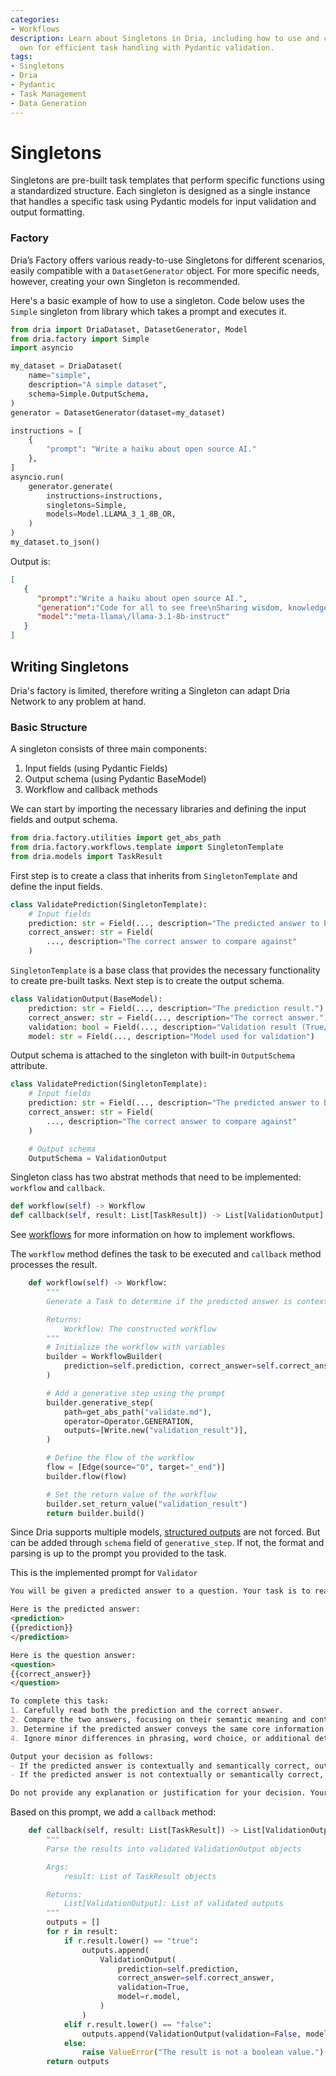 ```yaml
---
categories:
- Workflows
description: Learn about Singletons in Dria, including how to use and create your
  own for efficient task handling with Pydantic validation.
tags:
- Singletons
- Dria
- Pydantic
- Task Management
- Data Generation
---
```


# Singletons

Singletons are pre-built task templates that perform specific functions using a standardized structure. 
Each singleton is designed as a single instance that handles a specific task using Pydantic models for input validation and output formatting.

### Factory

Dria’s Factory offers various ready-to-use Singletons for different scenarios, easily compatible with a `DatasetGenerator` object. 
For more specific needs, however, creating your own Singleton is recommended.

Here's a basic example of how to use a singleton. Code below uses the `Simple` singleton from library which takes a prompt and executes it. 

```python
from dria import DriaDataset, DatasetGenerator, Model
from dria.factory import Simple
import asyncio

my_dataset = DriaDataset(
    name="simple",
    description="A simple dataset",
    schema=Simple.OutputSchema,
)
generator = DatasetGenerator(dataset=my_dataset)

instructions = [
    {
        "prompt": "Write a haiku about open source AI."
    },
]
asyncio.run(
    generator.generate(
        instructions=instructions,
        singletons=Simple,
        models=Model.LLAMA_3_1_8B_OR,
    )
)
my_dataset.to_json()

```

Output is:

```json
[
   {
      "prompt":"Write a haiku about open source AI.",
      "generation":"Code for all to see free\nSharing wisdom, knowledge flows\nHumanity's gift back",
      "model":"meta-llama\/llama-3.1-8b-instruct"
   }
]
```

## Writing Singletons

Dria's factory is limited, therefore writing a Singleton can adapt Dria Network to any problem at hand. 

### Basic Structure
A singleton consists of three main components:

1. Input fields (using Pydantic Fields)
2. Output schema (using Pydantic BaseModel)
3. Workflow and callback methods

We can start by importing the necessary libraries and defining the input fields and output schema.

```python
from dria.factory.utilities import get_abs_path
from dria.factory.workflows.template import SingletonTemplate
from dria.models import TaskResult
```

First step is to create a class that inherits from `SingletonTemplate` and define the input fields.

```python
class ValidatePrediction(SingletonTemplate):
    # Input fields
    prediction: str = Field(..., description="The predicted answer to be evaluated")
    correct_answer: str = Field(
        ..., description="The correct answer to compare against"
    )
```

`SingletonTemplate` is a base class that provides the necessary functionality to create pre-built tasks.
Next step is to create the output schema.

```python
class ValidationOutput(BaseModel):
    prediction: str = Field(..., description="The prediction result.")
    correct_answer: str = Field(..., description="The correct answer.")
    validation: bool = Field(..., description="Validation result (True/False)")
    model: str = Field(..., description="Model used for validation")
```

Output schema is attached to the singleton with built-in `OutputSchema` attribute. 

```python
class ValidatePrediction(SingletonTemplate):
    # Input fields
    prediction: str = Field(..., description="The predicted answer to be evaluated")
    correct_answer: str = Field(
        ..., description="The correct answer to compare against"
    )

    # Output schema
    OutputSchema = ValidationOutput
```

Singleton class has two abstrat methods that need to be implemented: `workflow` and `callback`.

```python
def workflow(self) -> Workflow
def callback(self, result: List[TaskResult]) -> List[ValidationOutput]
```

See [workflows]("how-to/workflows.md") for more information on how to implement workflows.

The `workflow` method defines the task to be executed and `callback` method processes the result.

```python
    def workflow(self) -> Workflow:
        """
        Generate a Task to determine if the predicted answer is contextually and semantically correct.

        Returns:
            Workflow: The constructed workflow
        """
        # Initialize the workflow with variables
        builder = WorkflowBuilder(
            prediction=self.prediction, correct_answer=self.correct_answer
        )

        # Add a generative step using the prompt
        builder.generative_step(
            path=get_abs_path("validate.md"),
            operator=Operator.GENERATION,
            outputs=[Write.new("validation_result")],
        )

        # Define the flow of the workflow
        flow = [Edge(source="0", target="_end")]
        builder.flow(flow)

        # Set the return value of the workflow
        builder.set_return_value("validation_result")
        return builder.build()
```

Since Dria supports multiple models, [structured outputs](../structured_outputs) are not forced. But can be added through `schema` field of `generative_step`. 
If not, the format and parsing is up to the prompt you provided to the task.

This is the implemented prompt for `Validator`

```markdown
You will be given a predicted answer to a question. Your task is to reason with your existing knowledge to evaluate if the predicted answer is correct or not.

Here is the predicted answer:
<prediction>
{{prediction}}
</prediction>

Here is the question answer:
<question>
{{correct_answer}}
</question>

To complete this task:
1. Carefully read both the prediction and the correct answer.
2. Compare the two answers, focusing on their semantic meaning and contextual relevance.
3. Determine if the predicted answer conveys the same core information and is contextually appropriate, even if the wording is different.
4. Ignore minor differences in phrasing, word choice, or additional details as long as the main point is correct.

Output your decision as follows:
- If the predicted answer is contextually and semantically correct, output only the word "true" (without quotes).
- If the predicted answer is not contextually or semantically correct, output only the word "false" (without quotes).

Do not provide any explanation or justification for your decision. Your entire response should consist of a single word: either "true" or "false".
```

Based on this prompt, we add a `callback` method:

```python
    def callback(self, result: List[TaskResult]) -> List[ValidationOutput]:
        """
        Parse the results into validated ValidationOutput objects

        Args:
            result: List of TaskResult objects

        Returns:
            List[ValidationOutput]: List of validated outputs
        """
        outputs = []
        for r in result:
            if r.result.lower() == "true":
                outputs.append(
                    ValidationOutput(
                        prediction=self.prediction,
                        correct_answer=self.correct_answer,
                        validation=True,
                        model=r.model,
                    )
                )
            elif r.result.lower() == "false":
                outputs.append(ValidationOutput(validation=False, model=r.model))
            else:
                raise ValueError("The result is not a boolean value.")
        return outputs
```